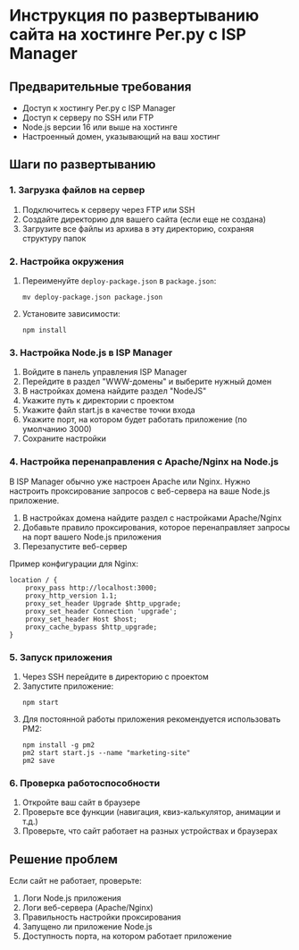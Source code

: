 # Инструкция по развертыванию сайта на хостинге Рег.ру с ISP Manager

## Предварительные требования

- Доступ к хостингу Рег.ру с ISP Manager
- Доступ к серверу по SSH или FTP
- Node.js версии 16 или выше на хостинге
- Настроенный домен, указывающий на ваш хостинг

## Шаги по развертыванию

### 1. Загрузка файлов на сервер

1. Подключитесь к серверу через FTP или SSH
2. Создайте директорию для вашего сайта (если еще не создана)
3. Загрузите все файлы из архива в эту директорию, сохраняя структуру папок

### 2. Настройка окружения

1. Переименуйте `deploy-package.json` в `package.json`:
   ```
   mv deploy-package.json package.json
   ```

2. Установите зависимости:
   ```
   npm install
   ```

### 3. Настройка Node.js в ISP Manager

1. Войдите в панель управления ISP Manager
2. Перейдите в раздел "WWW-домены" и выберите нужный домен
3. В настройках домена найдите раздел "NodeJS"
4. Укажите путь к директории с проектом
5. Укажите файл start.js в качестве точки входа
6. Укажите порт, на котором будет работать приложение (по умолчанию 3000)
7. Сохраните настройки

### 4. Настройка перенаправления с Apache/Nginx на Node.js

В ISP Manager обычно уже настроен Apache или Nginx. Нужно настроить проксирование запросов с веб-сервера на ваше Node.js приложение.

1. В настройках домена найдите раздел с настройками Apache/Nginx
2. Добавьте правило проксирования, которое перенаправляет запросы на порт вашего Node.js приложения
3. Перезапустите веб-сервер

Пример конфигурации для Nginx:
```
location / {
    proxy_pass http://localhost:3000;
    proxy_http_version 1.1;
    proxy_set_header Upgrade $http_upgrade;
    proxy_set_header Connection 'upgrade';
    proxy_set_header Host $host;
    proxy_cache_bypass $http_upgrade;
}
```

### 5. Запуск приложения

1. Через SSH перейдите в директорию с проектом
2. Запустите приложение:
   ```
   npm start
   ```
3. Для постоянной работы приложения рекомендуется использовать PM2:
   ```
   npm install -g pm2
   pm2 start start.js --name "marketing-site"
   pm2 save
   ```

### 6. Проверка работоспособности

1. Откройте ваш сайт в браузере
2. Проверьте все функции (навигация, квиз-калькулятор, анимации и т.д.)
3. Проверьте, что сайт работает на разных устройствах и браузерах

## Решение проблем

Если сайт не работает, проверьте:
1. Логи Node.js приложения
2. Логи веб-сервера (Apache/Nginx)
3. Правильность настройки проксирования
4. Запущено ли приложение Node.js
5. Доступность порта, на котором работает приложение